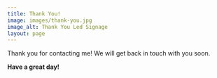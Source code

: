 ```yaml
---
title: Thank You!
image: images/thank-you.jpg
image_alt: Thank You Led Signage
layout: page
---
```


Thank you for contacting me! We will get back in touch with you soon.

**Have a great day!**
